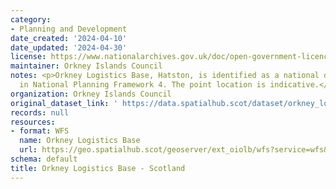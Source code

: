 ```yaml
---
category:
- Planning and Development
date_created: '2024-04-10'
date_updated: '2024-04-30'
license: https://www.nationalarchives.gov.uk/doc/open-government-licence/version/3/
maintainer: Orkney Islands Council
notes: <p>Orkney Logistics Base, Hatston, is identified as a national development
  in National Planning Framework 4. The point location is indicative.</p>
organization: Orkney Islands Council
original_dataset_link: ' https://data.spatialhub.scot/dataset/orkney_logistics_base-oi'
records: null
resources:
- format: WFS
  name: Orkney Logistics Base
  url: https://geo.spatialhub.scot/geoserver/ext_oiolb/wfs?service=wfs&typeName=ext_oiolb:pub_oiolb
schema: default
title: Orkney Logistics Base - Scotland
---
```

